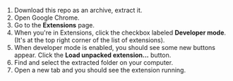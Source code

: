 1. Download this repo as an archive, extract it.
2. Open Google Chrome.
3. Go to the **Extensions** page.
4. When you're in Extensions, click the checkbox labeled **Developer mode**. (It's at the top right corner of the list of extensions).
5. When developer mode is enabled, you should see some new buttons appear. Click the **Load unpacked extension...** button. 
6. Find and select the extracted folder on your computer.
7. Open a new tab and you should see the extension running.
